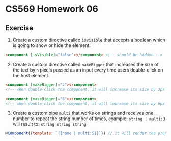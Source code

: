 # CS569 Homework 06
## Exercise
1. Create a custom directive called `isVisible` that accepts a boolean which is going to show or hide the element.
```html
<component [isVisible]="false"></component> <!-- should be hidden -->
```
2. Create a custom directive called `makeBigger` that increases the size of the text by `n` pixels passed as an input every time users double-click on the host element. 
```html
<component [makeBigger]="2"></component> 
<!-- when double-click the component, it will increase its size by 2px -->

<component [makeBigger]="6"></component> 
<!-- when double-click the component, it will increase its size by 6px -->

```
3. Create a custom pipe `multi` that works on strings and receives one number to repeat the string number of times, example: `string | multi:3` will result to: `string string string`
```javascript
@Component({template: `{{name | multi:5}}`}) // it will render the property `name` 5 times
```
